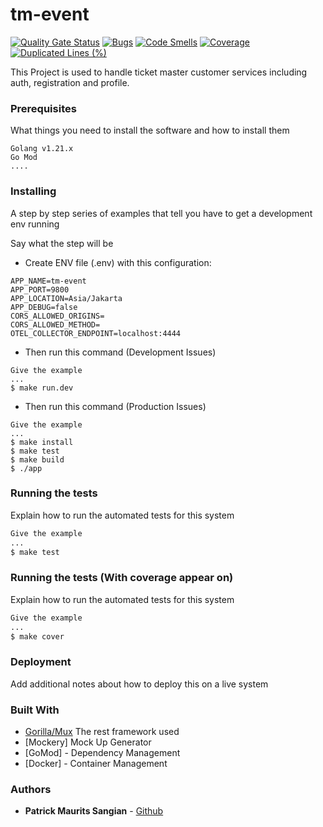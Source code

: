 # tm-event
[![Quality Gate Status](https://sonarcloud.io/api/project_badges/measure?project=tsel-ticketmaster_tm-event&metric=alert_status)](https://sonarcloud.io/summary/new_code?id=tsel-ticketmaster_tm-event)
[![Bugs](https://sonarcloud.io/api/project_badges/measure?project=tsel-ticketmaster_tm-event&metric=bugs)](https://sonarcloud.io/summary/new_code?id=tsel-ticketmaster_tm-event)
[![Code Smells](https://sonarcloud.io/api/project_badges/measure?project=tsel-ticketmaster_tm-event&metric=code_smells)](https://sonarcloud.io/summary/new_code?id=tsel-ticketmaster_tm-event)
[![Coverage](https://sonarcloud.io/api/project_badges/measure?project=tsel-ticketmaster_tm-event&metric=coverage)](https://sonarcloud.io/summary/new_code?id=tsel-ticketmaster_tm-event)
[![Duplicated Lines (%)](https://sonarcloud.io/api/project_badges/measure?project=tsel-ticketmaster_tm-event&metric=duplicated_lines_density)](https://sonarcloud.io/summary/new_code?id=tsel-ticketmaster_tm-event)


This Project is used to handle ticket master customer services including auth, registration and profile.

### Prerequisites

What things you need to install the software and how to install them

```
Golang v1.21.x
Go Mod
....
```

### Installing

A step by step series of examples that tell you have to get a development env running

Say what the step will be
- Create ENV file (.env) with this configuration:
```
APP_NAME=tm-event
APP_PORT=9800
APP_LOCATION=Asia/Jakarta
APP_DEBUG=false
CORS_ALLOWED_ORIGINS=
CORS_ALLOWED_METHOD=
OTEL_COLLECTOR_ENDPOINT=localhost:4444
```
- Then run this command (Development Issues)
```
Give the example
...
$ make run.dev
```

- Then run this command (Production Issues)
```
Give the example
...
$ make install
$ make test
$ make build
$ ./app
```

### Running the tests

Explain how to run the automated tests for this system
```sh
Give the example
...
$ make test
```

### Running the tests (With coverage appear on)

Explain how to run the automated tests for this system
```sh
Give the example
...
$ make cover
```

### Deployment

Add additional notes about how to deploy this on a live system

### Built With

* [Gorilla/Mux](https://github.com/gorilla/mux) The rest framework used
* [Mockery] Mock Up Generator
* [GoMod] - Dependency Management
* [Docker] - Container Management

### Authors

* **Patrick Maurits Sangian** - [Github](https://github.com/sangianpatrick)

